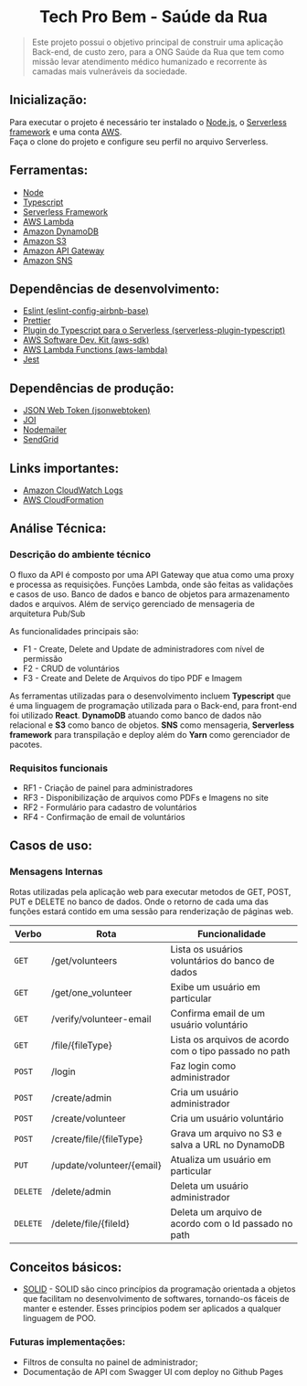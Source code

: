 <h1 align="center">Tech Pro Bem - Saúde da Rua</h1>
<blockquote align="left">Este projeto possui o objetivo principal de construir uma aplicação Back-end, de custo zero, para a ONG Saúde da Rua que tem como missão levar atendimento médico humanizado e recorrente às camadas mais vulneráveis da sociedade.</blockquote>

## Inicialização:
<p>Para executar o projeto é necessário ter instalado o <a href="https://nodejs.org/en/">Node.js</a>, o <a href="https://www.serverless.com/framework/docs/getting-started">Serverless framework</a> e uma conta <a href="https://aws.amazon.com/">AWS</a>.<br>
 Faça o clone do projeto e configure seu perfil no arquivo Serverless.</p>
 
## Ferramentas:

<ul>
    <li> <a href="https://nodejs.org/en/">Node</a> </li>
    <li> <a href="https://www.typescriptlang.org/">Typescript</a> </li>
    <li> <a href="https://www.serverless.com/framework/docs/getting-started">Serverless Framework</a> </li>
    <li> <a href="https://aws.amazon.com/pt/lambda/">AWS Lambda</a> </li>
    <li> <a href="https://aws.amazon.com/pt/dynamodb/">Amazon DynamoDB</a> </li>
    <li> <a href="https://aws.amazon.com/pt/s3/">Amazon S3</a> </li>
    <li> <a href="https://aws.amazon.com/pt/api-gateway/">Amazon API Gateway</a> </li>
    <li> <a href="https://aws.amazon.com/pt/sns/?whats-new-cards.sort-by=item.additionalFields.postDateTime&whats-new-cards.sort-order=desc">Amazon SNS</a> </li>
</ul>

## Dependências de desenvolvimento:

<ul> 
    <li> <a href="https://www.npmjs.com/package/eslint-config-airbnb-base">Eslint (eslint-config-airbnb-base)</a> </li>
    <li> <a href="https://prettier.io/">Prettier</a> </li>
    <li> <a href="https://www.serverless.com/plugins/serverless-plugin-typescript">Plugin do Typescript para o Serverless (serverless-plugin-typescript)</a> </li>
    <li> <a href="https://www.npmjs.com/package/aws-sdk">AWS Software Dev. Kit (aws-sdk)</a> </li>
    <li> <a href="https://aws.amazon.com/pt/lambda/">AWS Lambda Functions (aws-lambda)</a> </li>
    <li> <a href="https://jestjs.io/pt-BR/">Jest</a> </li>
    
</ul>

## Dependências de produção:

<ul> 
    <li> <a href="https://www.npmjs.com/package/jsonwebtoken">JSON Web Token (jsonwebtoken)</a> </li>
    <li> <a href="https://joi.dev/">JOI</a> </li>
    <li> <a href="https://nodemailer.com/about/">Nodemailer</a> </li>
    <li> <a href="https://sendgrid.com/">SendGrid</a> </li>  
</ul>
    
## Links importantes:

<ul> 
    <li> <a href="https://docs.aws.amazon.com/AmazonCloudWatch/latest/logs/WhatIsCloudWatchLogs.html">Amazon CloudWatch Logs</a> </li>
    <li> <a href="https://aws.amazon.com/pt/iam/">AWS CloudFormation</a> </li>
</ul>

## Análise Técnica:

### Descrição do ambiente técnico

<p>O fluxo da API é composto por uma API Gateway que atua como uma proxy e processa as requisições. Funções Lambda, onde são feitas as validações e casos de uso. Banco de dados e banco de objetos para armazenamento dados e arquivos. Além de serviço gerenciado de mensageria de arquitetura Pub/Sub</p>

<p>As funcionalidades principais são: </p> 
<ul> 
    <li>F1  - Create, Delete and Update de administradores com nível de permissão</li>
    <li>F2  - CRUD de voluntários</li>
    <li>F3  - Create and Delete de Arquivos do tipo PDF e Imagem</li>
</ul>

<p>As ferramentas utilizadas para o desenvolvimento incluem <strong>Typescript</strong> que é uma linguagem de programação utilizada para o Back-end, para front-end foi utilizado <strong>React</strong>. <strong>DynamoDB</strong> atuando como banco de dados não relacional e <strong>S3</strong> como banco de objetos. <strong>SNS</strong> como mensageria, <strong>Serverless framework</strong> para transpilação e deploy além do <strong>Yarn</strong> como gerenciador de pacotes.</p>

### Requisitos funcionais

<ul> 
    <li>RF1  - Criação de painel para administradores</li>
    <li>RF3  - Disponibilização de arquivos como PDFs e Imagens no site</li>
    <li>RF2  - Formulário para cadastro de voluntários</li>
    <li>RF4  - Confirmação de email de voluntários</li>
</ul>

<!--Regras de negócio:-->

## Casos de uso:

### Mensagens Internas

<p>Rotas utilizadas pela aplicação web para executar metodos de GET, POST, PUT e DELETE no banco de dados. Onde o retorno de cada uma das funções estará contido em uma sessão para renderização de páginas web.</p>

| Verbo | Rota | Funcionalidade|
|-------|------|---------------|
|```GET``` |/get/volunteers|Lista os usuários voluntários do banco de dados|
|```GET``` |/get/one_volunteer|Exibe um usuário em particular|
|```GET``` |/verify/volunteer-email|Confirma email de um usuário voluntário|
|```GET``` |/file/{fileType}|Lista os arquivos de acordo com o tipo passado no path| 
|```POST```|/login|Faz login como administrador|
|```POST```|/create/admin|Cria um usuário administrador|
|```POST```|/create/volunteer|Cria um usuário voluntário|
|```POST```|/create/file/{fileType}|Grava um arquivo no S3 e salva a URL no DynamoDB|
|```PUT``` |/update/volunteer/{email}|Atualiza um usuário em particular|
|```DELETE```|/delete/admin|Deleta um usuário administrador|
|```DELETE```|/delete/file/{fileId}|Deleta um arquivo de acordo com o Id passado no path|

## Conceitos básicos:
* <p><a href="https://medium.com/desenvolvendo-com-paixao/o-que-%C3%A9-solid-o-guia-completo-para-voc%C3%AA-entender-os-5-princ%C3%ADpios-da-poo-2b937b3fc530">SOLID</a> - SOLID são cinco princípios da programação orientada a objetos que facilitam no desenvolvimento de softwares, tornando-os fáceis de manter e estender. Esses princípios podem ser aplicados a qualquer linguagem de POO.</p>

### Futuras implementações:

-   Filtros de consulta no painel de administrador;
-   Documentação de API com Swagger UI com deploy no Github Pages